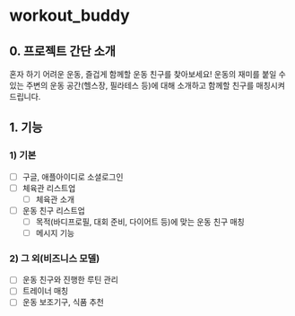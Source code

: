 # workout_buddy

## 0. 프로젝트 간단 소개
혼자 하기 어려운 운동, 즐겁게 함께할 운동 친구를 찾아보세요!
운동의 재미를 붙일 수 있는 주변의 운동 공간(헬스장, 필라테스 등)에 대해 소개하고 함께할 친구를 매칭시켜드립니다.

## 1. 기능
### 1) 기본
- [ ] 구글, 애플아이디로 소셜로그인
- [ ] 체육관 리스트업
    - [ ] 체육관 소개
- [ ] 운동 친구 리스트업
    - [ ] 목적(바디프로필, 대회 준비, 다이어트 등)에 맞는 운동 친구 매칭
    - [ ] 메시지 기능
  
### 2) 그 외(비즈니스 모델)
- [ ] 운동 친구와 진행한 루틴 관리
- [ ] 트레이너 매칭
- [ ] 운동 보조기구, 식품 추천
